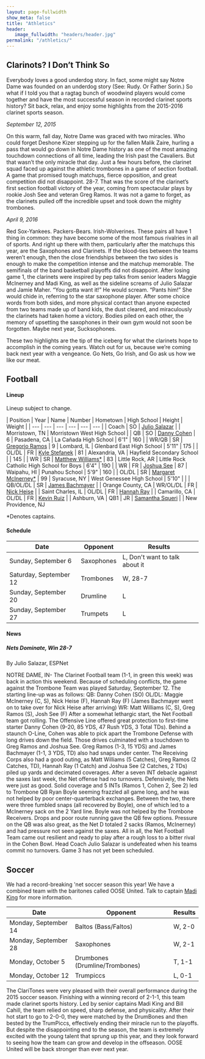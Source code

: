```yaml
---
layout: page-fullwidth
show_meta: false
title: "Athletics"
header:
   image_fullwidth: "headers/header.jpg"
permalink: "/athletics/"
---
```

## Clarinots? I Don’t Think So
Everybody loves a good underdog story. In fact, some might say Notre Dame was founded on an underdog story (See: Rudy. Or Father Sorin.) So what if I told you that a ragtag bunch of woodwind players would come together and have the most successful season in recorded clarinet sports history? Sit back, relax, and enjoy some highlights from the 2015-2016 clarinet sports season.

*September 12, 2015*

On this warm, fall day, Notre Dame was graced with two miracles. Who could forget Deshone Kizer stepping up for the fallen Malik Zaire, hurling a pass that would go down in Notre Dame history as one of the most amazing touchdown connections of all time, leading the Irish past the Cavaliers. But that wasn’t the only miracle that day. Just a few hours before, the clarinet squad faced up against the athletic trombones in a game of section football. A game that promised tough matchups, fierce opposition, and great competition did not disappoint. 28-7. That was the score of the clarinet’s first section football victory of the year, coming from spectacular plays by rookie Josh See and veteran Greg Ramos. It was not a game to forget, as the clarinets pulled off the incredible upset and took down the mighty trombones.

*April 9, 2016*

Red Sox-Yankees. Packers-Bears. Irish-Wolverines. These pairs all have 1 thing in common: they have become some of the most famous rivalries in all of sports. And right up there with them, particularly after the matchups this year, are the Saxophones and Clarinets. If the blood-ties between the teams weren’t enough, then the close friendships between the two sides is enough to make the competition intense and the matchup memorable. The semifinals of the band basketball playoffs did not disappoint. After losing game 1, the clarinets were inspired by pep talks from senior leaders Maggie McInerney and Madi King, as well as the sideline screams of Julio Salazar and Jamie Maher. “You gotta want it!” He would scream. “Pants him!” She would chide in, referring to the star saxophone player. After some choice words from both sides, and more physical contact than anyone expected from two teams made up of band kids, the dust cleared, and miraculously the clarinets had taken home a victory. Bodies piled on each other, the memory of upsetting the saxophones in their own gym would not soon be forgotten. Maybe next year, Sucksophones.

These two highlights are the tip of the iceberg for what the clarinets hope to accomplish in the coming years. Watch out for us, because we’re coming back next year with a vengeance. Go Nets, Go Irish, and Go ask us how we like our meat.

## Football

#### Lineup

Lineup subject to change.

| Position | Year | Name | Number | Hometown | High School | Height | Weight |
| --- | --- | --- | --- | --- | --- |
| Coach | SO | [Julio Salazar](/members/sophomores/#julio_salazar) | | Morristown, TN | Morristown West High School | 
| QB | SO | [Danny Cohen](/members/sophomores/#danny_cohen) | 6 | Pasadena, CA | La Cañada High School | 6'1" | 160 |
| WR/QB | SR | [Gregorio Ramos](/members/seniors/#greg_ramos) | 9 | Lombard, IL | Glenbard East High School | 5'11" | 175 |
| OL/DL | FR | [Kyle Stefanek](/members/freshmen/#kyle_stefanek) | 81 | Alexandria, VA | Hayfield Secondary School | | 145 |
| WR | SR | [Matthew Williams*](/members/seniors/#matthew_williams) | 83 | Little Rock, AR | Little Rock Catholic High School for Boys | 6'4" | 190 |
| WR | FR | [Joshua See](/members/freshmen/#joshua_see) | 87 | Waipahu, HI | Punahou School | 5'9" | 160 |
| OL/DL | SR | [Margaret McInerney*](/members/seniors/#maggie_mcinerney) | 99 | Syracuse, NY | West Genessee High School | 5'10" | |
| QB/OL/DL | SR | [James Bachmayer](/members/seniors/#james_bachmayer) | | Orange County, CA
| WR/OL/DL | FR | [Nick Heise](/members/freshmen/#nick_heise) | | Saint Charles, IL
| OL/DL | FR | [Hannah Ray](/members/freshmen/#hannah_ray) | | Camarillo, CA
| OL/DL | FR | [Kevin Ruiz](/members/freshmen/#kevin_ruiz) | | Ashburn, VA
| QB1 | JR | [Samantha Squeri](/members/juniors/#samantha_squeri) | | New Providence, NJ

*Denotes captains.

#### Schedule

| Date | Opponent | Results |
| --- | ---| --- |
| Sunday, September 6 | Saxophones | L, Don't want to talk about it |
| Saturday, September 12 | Trombones | W, 28-7 |
| Sunday, September 20 | Drumline | L | 
| Sunday, September 27 | Trumpets | L |

#### News

##### Nets Dominate, Win 28-7

By Julio Salazar, ESPNet

NOTRE DAME, IN- The Clarinet Football team (1-1, in green this week) was back in action this weekend. Because of scheduling conflicts, the game against the Trombone Team was played Saturday, September 12. The starting line-up was as follows:
QB: Danny Cohen (SO)
OL/DL: Maggie McInerney (C, S), Nick Heise (F), Hannah Ray (F) (James Bachmayer went on to take over for Nick Heise after arriving) 
WR: Matt Williams (C, S), Greg Ramos (S), Josh See (F)
After a somewhat lethargic start, the Net Football team got rolling. The Offensive Line offered great protection to first-time starter Danny Cohen (9-20, 85 YDS, 47 Rush YDS, 3 Total TDs). Behind a staunch O-Line, Cohen was able to pick apart the Trombone Defense with long drives down the field. Those drives culminated with a touchdown to Greg Ramos and Joshua See. Greg Ramos (1-3, 15 YDS) and James Bachmayer (1-1, 3 YDS, TD) also had snaps under center. The Receiving Corps also had a good outing, as Matt Williams (5 Catches), Greg Ramos (2 Catches, TD), Hannah Ray (1 Catch) and Joshua See (2 Catches, 2 TDs) piled up yards and decimated coverages. After a seven INT debacle against the saxes last week, the Net offense had no turnovers. Defensively, the Nets were just as good. Solid coverage and 5 INTs (Ramos 1, Cohen 2, See 2) led to Trombone QB Ryan Boyle seeming frazzled all game long, and he was not helped by poor center-quarterback exchanges. Between the two, there were three fumbled snaps (all recovered by Boyle), one of which led to a McInerney sack on the 2 Yard line. Boyle was not helped by the Trombone Receivers. Drops and poor route running gave the QB few options. Pressure on the QB was also great, as the Net D totaled 2 sacks (Ramos, McInerney) and had pressure not seen against the saxes. All in all, the Net Football Team came out resilient and ready to play after a rough loss to a bitter rival in the Cohen Bowl. Head Coach Julio Salazar is undefeated when his teams commit no turnovers. Game 3 has not yet been scheduled. 



## Soccer

We had a record-breaking 'net soccer season this year! We have a combined team with the baritones called OOSE United. Talk to captain [Madi King](/members/seniors/#madi_king) for more information.


| Date | Opponent | Results |
| --- | ---| --- |
| Monday, September 14 | Baltos (Bass/Faltos) | W, 2-0 |
| Monday, September 28 | Saxophones | W, 2-1 |
| Monday, October 5 | Drumbones (Drumline/Trombones) | T, 1-1 | 
| Monday, October 12| Trumpiccs | L, 0-1 |



The ClariTones were very pleased with their overall performance during the 2015 soccer season. Finishing with a winning record of 2-1-1, this team made clarinet sports history. Led by senior captains Madi King and Bill Cahill, the team relied on speed, sharp defense, and physicality. After their hot start to go to 2-0-0, they were matched by the DrumBones and then bested by the TrumPiccs, effectively ending their miracle run to the playoffs. But despite the disappointing end to the season, the team is extremely excited with the young talent that sprung up this year, and they look forward to seeing how the team can grow and develop in the offseason. OOSE United will be back stronger than ever next year. 



